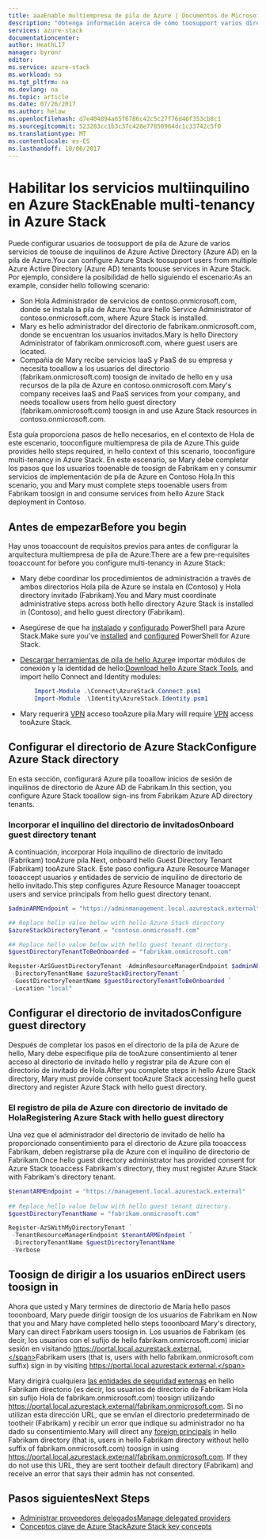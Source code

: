 ```yaml
---
title: aaaEnable multiempresa de pila de Azure | Documentos de Microsoft
description: "Obtenga información acerca de cómo toosupport varios directorios de Azure Active Directory en la pila de Azure"
services: azure-stack
documentationcenter: 
author: HeathL17
manager: byronr
editor: 
ms.service: azure-stack
ms.workload: na
ms.tgt_pltfrm: na
ms.devlang: na
ms.topic: article
ms.date: 07/26/2017
ms.author: helaw
ms.openlocfilehash: d7e404894a65f6786c42c5c27f76d46f353cb8c1
ms.sourcegitcommit: 523283cc1b3c37c428e77850964dc1c33742c5f0
ms.translationtype: MT
ms.contentlocale: es-ES
ms.lasthandoff: 10/06/2017
---
```

# <a name="enable-multi-tenancy-in-azure-stack"></a><span data-ttu-id="7f127-103">Habilitar los servicios multiinquilino en Azure Stack</span><span class="sxs-lookup"><span data-stu-id="7f127-103">Enable multi-tenancy in Azure Stack</span></span>

<span data-ttu-id="7f127-104">Puede configurar usuarios de toosupport de pila de Azure de varios servicios de toouse de inquilinos de Azure Active Directory (Azure AD) en la pila de Azure.</span><span class="sxs-lookup"><span data-stu-id="7f127-104">You can configure Azure Stack toosupport users from multiple Azure Active Directory (Azure AD) tenants toouse services in Azure Stack.</span></span> <span data-ttu-id="7f127-105">Por ejemplo, considere la posibilidad de hello siguiendo el escenario:</span><span class="sxs-lookup"><span data-stu-id="7f127-105">As an example, consider hello following scenario:</span></span>

 - <span data-ttu-id="7f127-106">Son Hola Administrador de servicios de contoso.onmicrosoft.com, donde se instala la pila de Azure.</span><span class="sxs-lookup"><span data-stu-id="7f127-106">You are hello Service Administrator of contoso.onmicrosoft.com, where Azure Stack is installed.</span></span>
 - <span data-ttu-id="7f127-107">Mary es hello administrador del directorio de fabrikam.onmicrosoft.com, donde se encuentran los usuarios invitados.</span><span class="sxs-lookup"><span data-stu-id="7f127-107">Mary is hello Directory Administrator of fabrikam.onmicrosoft.com, where guest users are located.</span></span> 
 - <span data-ttu-id="7f127-108">Compañía de Mary recibe servicios IaaS y PaaS de su empresa y necesita tooallow a los usuarios del directorio (fabrikam.onmicrosoft.com) toosign de invitado de hello en y usa recursos de la pila de Azure en contoso.onmicrosoft.com.</span><span class="sxs-lookup"><span data-stu-id="7f127-108">Mary's company receives IaaS and PaaS services from your company, and needs tooallow users from hello guest directory (fabrikam.onmicrosoft.com) toosign in and use Azure Stack resources in contoso.onmicrosoft.com.</span></span>

<span data-ttu-id="7f127-109">Esta guía proporciona pasos de hello necesarios, en el contexto de Hola de este escenario, tooconfigure multiempresa de pila de Azure.</span><span class="sxs-lookup"><span data-stu-id="7f127-109">This guide provides hello steps required, in hello context of this scenario, tooconfigure multi-tenancy in Azure Stack.</span></span>  <span data-ttu-id="7f127-110">En este escenario, se Mary debe completar los pasos que los usuarios tooenable de toosign de Fabrikam en y consumir servicios de implementación de pila de Azure en Contoso Hola.</span><span class="sxs-lookup"><span data-stu-id="7f127-110">In this scenario, you and Mary must complete steps tooenable users from Fabrikam toosign in and consume services from hello Azure Stack deployment in Contoso.</span></span>  

## <a name="before-you-begin"></a><span data-ttu-id="7f127-111">Antes de empezar</span><span class="sxs-lookup"><span data-stu-id="7f127-111">Before you begin</span></span>
<span data-ttu-id="7f127-112">Hay unos tooaccount de requisitos previos para antes de configurar la arquitectura multiempresa de pila de Azure:</span><span class="sxs-lookup"><span data-stu-id="7f127-112">There are a few pre-requisites tooaccount for before you configure multi-tenancy in Azure Stack:</span></span>
  
 - <span data-ttu-id="7f127-113">Mary debe coordinar los procedimientos de administración a través de ambos directorios Hola pila de Azure se instala en (Contoso) y Hola directory invitado (Fabrikam).</span><span class="sxs-lookup"><span data-stu-id="7f127-113">You and Mary must coordinate administrative steps across both hello directory Azure Stack is installed in (Contoso), and hello guest directory (Fabrikam).</span></span>  
 - <span data-ttu-id="7f127-114">Asegúrese de que ha [instalado](azure-stack-powershell-install.md) y [configurado](azure-stack-powershell-configure-admin.md) PowerShell para Azure Stack.</span><span class="sxs-lookup"><span data-stu-id="7f127-114">Make sure you've [installed](azure-stack-powershell-install.md) and [configured](azure-stack-powershell-configure-admin.md) PowerShell for Azure Stack.</span></span>
 - <span data-ttu-id="7f127-115">[Descargar herramientas de pila de hello Azure](azure-stack-powershell-download.md)e importar módulos de conexión y la identidad de hello:</span><span class="sxs-lookup"><span data-stu-id="7f127-115">[Download hello Azure Stack Tools](azure-stack-powershell-download.md), and import hello Connect and Identity modules:</span></span>

    ````PowerShell
        Import-Module .\Connect\AzureStack.Connect.psm1
        Import-Module .\Identity\AzureStack.Identity.psm1
    ```` 
 - <span data-ttu-id="7f127-116">Mary requerirá [VPN](azure-stack-connect-azure-stack.md#connect-to-azure-stack-with-vpn) acceso tooAzure pila.</span><span class="sxs-lookup"><span data-stu-id="7f127-116">Mary will require [VPN](azure-stack-connect-azure-stack.md#connect-to-azure-stack-with-vpn) access tooAzure Stack.</span></span> 

## <a name="configure-azure-stack-directory"></a><span data-ttu-id="7f127-117">Configurar el directorio de Azure Stack</span><span class="sxs-lookup"><span data-stu-id="7f127-117">Configure Azure Stack directory</span></span>
<span data-ttu-id="7f127-118">En esta sección, configurará Azure pila tooallow inicios de sesión de inquilinos de directorio de Azure AD de Fabrikam.</span><span class="sxs-lookup"><span data-stu-id="7f127-118">In this section, you configure Azure Stack tooallow sign-ins from Fabrikam Azure AD directory tenants.</span></span>

### <a name="onboard-guest-directory-tenant"></a><span data-ttu-id="7f127-119">Incorporar el inquilino del directorio de invitados</span><span class="sxs-lookup"><span data-stu-id="7f127-119">Onboard guest directory tenant</span></span>
<span data-ttu-id="7f127-120">A continuación, incorporar Hola inquilino de directorio de invitado (Fabrikam) tooAzure pila.</span><span class="sxs-lookup"><span data-stu-id="7f127-120">Next, onboard hello Guest Directory Tenant (Fabrikam) tooAzure Stack.</span></span>  <span data-ttu-id="7f127-121">Este paso configura Azure Resource Manager tooaccept usuarios y entidades de servicio de inquilino de directorio de hello invitado.</span><span class="sxs-lookup"><span data-stu-id="7f127-121">This step configures Azure Resource Manager tooaccept users and service principals from hello guest directory tenant.</span></span>

````PowerShell
$adminARMEndpoint = "https://adminmanagement.local.azurestack.external"

## Replace hello value below with hello Azure Stack directory
$azureStackDirectoryTenant = "contoso.onmicrosoft.com"

## Replace hello value below with hello guest tenant directory. 
$guestDirectoryTenantToBeOnboarded = "fabrikam.onmicrosoft.com"

Register-AzSGuestDirectoryTenant -AdminResourceManagerEndpoint $adminARMEndpoint `
 -DirectoryTenantName $azureStackDirectoryTenant `
 -GuestDirectoryTenantName $guestDirectoryTenantToBeOnboarded `
 -Location "local"
````



## <a name="configure-guest-directory"></a><span data-ttu-id="7f127-122">Configurar el directorio de invitados</span><span class="sxs-lookup"><span data-stu-id="7f127-122">Configure guest directory</span></span>
<span data-ttu-id="7f127-123">Después de completar los pasos en el directorio de la pila de Azure de hello, Mary debe especifique pila de tooAzure consentimiento al tener acceso al directorio de invitado hello y registrar pila de Azure con el directorio de invitado de Hola.</span><span class="sxs-lookup"><span data-stu-id="7f127-123">After you complete steps in hello Azure Stack directory, Mary must provide consent tooAzure Stack accessing hello guest directory and register Azure Stack with hello guest directory.</span></span> 

### <a name="registering-azure-stack-with-hello-guest-directory"></a><span data-ttu-id="7f127-124">El registro de pila de Azure con directorio de invitado de Hola</span><span class="sxs-lookup"><span data-stu-id="7f127-124">Registering Azure Stack with hello guest directory</span></span>
<span data-ttu-id="7f127-125">Una vez que el administrador del directorio de invitado de hello ha proporcionado consentimiento para el directorio de Azure pila tooaccess Fabrikam, deben registrarse pila de Azure con el inquilino de directorio de Fabrikam.</span><span class="sxs-lookup"><span data-stu-id="7f127-125">Once hello guest directory administrator has provided consent for Azure Stack tooaccess Fabrikam's directory, they must register Azure Stack with Fabrikam's directory tenant.</span></span>

````PowerShell
$tenantARMEndpoint = "https://management.local.azurestack.external"
    
## Replace hello value below with hello guest tenant directory. 
$guestDirectoryTenantName = "fabrikam.onmicrosoft.com"

Register-AzSWithMyDirectoryTenant `
 -TenantResourceManagerEndpoint $tenantARMEndpoint `
 -DirectoryTenantName $guestDirectoryTenantName ` 
 -Verbose 
````
## <a name="direct-users-toosign-in"></a><span data-ttu-id="7f127-126">Toosign de dirigir a los usuarios en</span><span class="sxs-lookup"><span data-stu-id="7f127-126">Direct users toosign in</span></span>
<span data-ttu-id="7f127-127">Ahora que usted y Mary termines de directorio de María hello pasos tooonboard, Mary puede dirigir toosign de los usuarios de Fabrikam en.</span><span class="sxs-lookup"><span data-stu-id="7f127-127">Now that you and Mary have completed hello steps tooonboard Mary's directory, Mary can direct Fabrikam users toosign in.</span></span>  <span data-ttu-id="7f127-128">Los usuarios de Fabrikam (es decir, los usuarios con el sufijo de hello fabrikam.onmicrosoft.com) iniciar sesión en visitando https://portal.local.azurestack.external.</span><span class="sxs-lookup"><span data-stu-id="7f127-128">Fabrikam users (that is, users with hello fabrikam.onmicrosoft.com suffix) sign in by visiting https://portal.local.azurestack.external.</span></span>  

<span data-ttu-id="7f127-129">Mary dirigirá cualquiera [las entidades de seguridad externas](../active-directory/active-directory-understanding-resource-access.md) en hello Fabrikam directorio (es decir, los usuarios de directorio de Fabrikam Hola sin sufijo Hola de fabrikam.onmicrosoft.com) toosign utilizando https://portal.local.azurestack.external/fabrikam.onmicrosoft.com.  Si no utilizan esta dirección URL, que se envían el directorio predeterminado de tootheir (Fabrikam) y recibir un error que indique su administrador no ha dado su consentimiento.</span><span class="sxs-lookup"><span data-stu-id="7f127-129">Mary will direct any [foreign principals](../active-directory/active-directory-understanding-resource-access.md) in hello Fabrikam directory (that is, users in hello Fabrikam directory without hello suffix of fabrikam.onmicrosoft.com) toosign in using https://portal.local.azurestack.external/fabrikam.onmicrosoft.com.  If they do not use this URL, they are sent tootheir default directory (Fabrikam) and receive an error that says their admin has not consented.</span></span>

## <a name="next-steps"></a><span data-ttu-id="7f127-130">Pasos siguientes</span><span class="sxs-lookup"><span data-stu-id="7f127-130">Next Steps</span></span>

- [<span data-ttu-id="7f127-131">Administrar proveedores delegados</span><span class="sxs-lookup"><span data-stu-id="7f127-131">Manage delegated providers</span></span>](azure-stack-delegated-provider.md)
- [<span data-ttu-id="7f127-132">Conceptos clave de Azure Stack</span><span class="sxs-lookup"><span data-stu-id="7f127-132">Azure Stack key concepts</span></span>](azure-stack-key-features.md)
